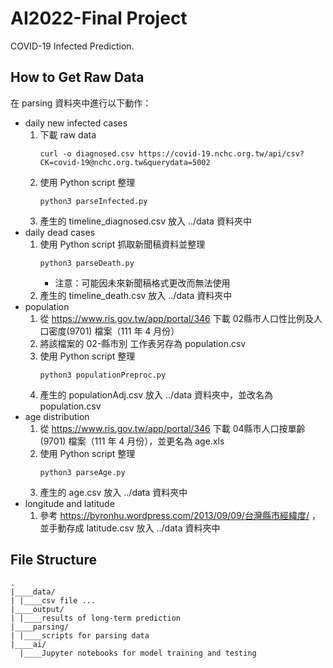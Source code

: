 # AI2022-Final Project
COVID-19 Infected Prediction.

## How to Get Raw Data
在 parsing 資料夾中進行以下動作：
* daily new infected cases
    1. 下載 raw data
        ```
        curl -o diagnosed.csv https://covid-19.nchc.org.tw/api/csv?CK=covid-19@nchc.org.tw&querydata=5002
        ```
    2. 使用 Python script 整理
        ```
        python3 parseInfected.py
        ```
    3. 產生的 timeline_diagnosed.csv 放入 ../data 資料夾中
* daily dead cases
    1. 使用 Python script 抓取新聞稿資料並整理
        ```
        python3 parseDeath.py
        ```
        * 注意：可能因未來新聞稿格式更改而無法使用
    2. 產生的 timeline_death.csv 放入 ../data 資料夾中
* population
    1. 從 https://www.ris.gov.tw/app/portal/346 下載 02縣市人口性比例及人口密度(9701) 檔案（111 年 4 月份）
    2. 將該檔案的 02-縣市別 工作表另存為 population.csv
    3. 使用 Python script 整理
        ```
        python3 populationPreproc.py
        ```
    4. 產生的 populationAdj.csv 放入 ../data 資料夾中，並改名為 population.csv
* age distribution
    1. 從 https://www.ris.gov.tw/app/portal/346 下載 04縣市人口按單齡(9701) 檔案（111 年 4 月份），並更名為 age.xls
    2. 使用 Python script 整理
        ```
        python3 parseAge.py
        ```
    3. 產生的 age.csv 放入 ../data 資料夾中
* longitude and latitude
    1. 參考 https://byronhu.wordpress.com/2013/09/09/台灣縣市經緯度/ ，並手動存成 latitude.csv 放入 ../data 資料夾中

## File Structure
```
.
|____data/
| |____csv file ...
|____output/
| |____results of long-term prediction
|____parsing/
| |____scripts for parsing data
|____ai/
  |____Jupyter notebooks for model training and testing
```
